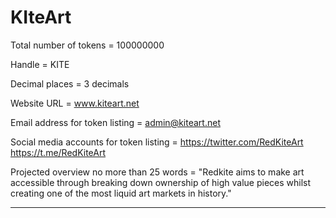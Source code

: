 # KIteArt

Total number of tokens = 100000000

Handle =  KITE

Decimal places = 3 decimals

Website URL = www.kiteart.net

Email address for token listing = admin@kiteart.net

Social media accounts for token listing = https://twitter.com/RedKiteArt https://t.me/RedKiteArt

Projected overview no more than 25 words = "Redkite aims to make art accessible through breaking down ownership of high value pieces whilst creating one of the most liquid art markets in history."

---
